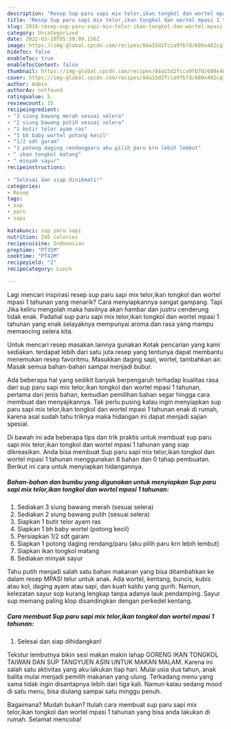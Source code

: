 ```yaml
---
description: "Resep Sup paru sapi mix telor,ikan tongkol dan wortel mpasi 1 tahunan, Bisa Manjain Lidah"
title: "Resep Sup paru sapi mix telor,ikan tongkol dan wortel mpasi 1 tahunan, Bisa Manjain Lidah"
slug: 2016-resep-sup-paru-sapi-mix-telor-ikan-tongkol-dan-wortel-mpasi-1-tahunan-bisa-manjain-lidah
category: Uncategorized
date: 2022-03-10T05:59:09.156Z
image: https://img-global.cpcdn.com/recipes/84a15d2fcca9fb7d/680x482cq70/sup-paru-sapi-mix-telorikan-tongkol-dan-wortel-mpasi-1-tahunan-foto-resep-utama.jpg
hideToc: false
enableToc: true
enableTocContent: false
thumbnail: https://img-global.cpcdn.com/recipes/84a15d2fcca9fb7d/680x482cq70/sup-paru-sapi-mix-telorikan-tongkol-dan-wortel-mpasi-1-tahunan-foto-resep-utama.jpg
cover: https://img-global.cpcdn.com/recipes/84a15d2fcca9fb7d/680x482cq70/sup-paru-sapi-mix-telorikan-tongkol-dan-wortel-mpasi-1-tahunan-foto-resep-utama.jpg
author: Admin
authorAv: notfound
ratingvalue: 5
reviewcount: 15
recipeingredient:
- "3 siung bawang merah sesuai selera"
- "2 siung bawang putih sesuai selera"
- "1 butir telor ayam ras"
- "1 bh baby wortel potong kecil"
- "1/2 sdt garam"
- "1 potong daging rendangparu aku pilih paru krn lebih lembut"
- " ikan tongkol matang"
- " minyak sayur"
recipeinstructions:

- "Selesai dan siap dinikmati!"
categories:
- Resep
tags:
- sup
- paru
- sapi

katakunci: sup paru sapi 
nutrition: 245 calories
recipecuisine: Indonesian
preptime: "PT35M"
cooktime: "PT42M"
recipeyield: "2"
recipecategory: Lunch

---
```



Lagi mencari inspirasi resep sup paru sapi mix telor,ikan tongkol dan wortel mpasi 1 tahunan yang menarik? Cara menyiapkannya sangat gampang. Tapi Jika keliru mengolah maka hasilnya akan hambar dan justru cenderung tidak enak. Padahal sup paru sapi mix telor,ikan tongkol dan wortel mpasi 1 tahunan yang enak selayaknya mempunyai aroma dan rasa yang mampu memancing selera kita.


Untuk mencari resep masakan lainnya gunakan Kotak pencarian yang kami sediakan. terdapat lebih dari satu juta resep yang tentunya dapat membantu menemukan resep favoritmu. Masukkan daging sapi, wortel, tambahkan air. Masak semua bahan-bahan sampai menjadi bubur.

Ada beberapa hal yang sedikit banyak berpengaruh terhadap kualitas rasa dari sup paru sapi mix telor,ikan tongkol dan wortel mpasi 1 tahunan, pertama dari jenis bahan, kemudian pemilihan bahan segar hingga cara membuat dan menyajikannya. Tak perlu pusing kalau ingin menyiapkan sup paru sapi mix telor,ikan tongkol dan wortel mpasi 1 tahunan enak di rumah, karena asal sudah tahu triknya maka hidangan ini dapat menjadi sajian spesial.


Di bawah ini ada beberapa tips dan trik praktis untuk membuat sup paru sapi mix telor,ikan tongkol dan wortel mpasi 1 tahunan yang siap dikreasikan. Anda bisa membuat Sup paru sapi mix telor,ikan tongkol dan wortel mpasi 1 tahunan menggunakan 8 bahan dan 0 tahap pembuatan. Berikut ini cara untuk menyiapkan hidangannya.

<!--inarticleads1-->

##### Bahan-bahan dan bumbu yang digunakan untuk menyiapkan Sup paru sapi mix telor,ikan tongkol dan wortel mpasi 1 tahunan:

1. Sediakan 3 siung bawang merah (sesuai selera)
1. Sediakan 2 siung bawang putih (sesuai selera)
1. Siapkan 1 butir telor ayam ras
1. Siapkan 1 bh baby wortel (potong kecil)
1. Persiapkan 1/2 sdt garam
1. Siapkan 1 potong daging rendang/paru (aku pilih paru krn lebih lembut)
1. Siapkan  ikan tongkol matang
1. Sediakan  minyak sayur


Tahu putih menjadi salah satu bahan makanan yang bisa ditambahkan ke dalam resep MPASI telur untuk anak. Ada wortel, kentang, buncis, kubis atau kol, daging ayam atau sapi, dan kuah kaldu yang gurih. Namun, kelezatan sayur sop kurang lengkap tanpa adanya lauk pendamping. Sayur sup memang paling klop disandingkan dengan perkedel kentang. 

<!--inarticleads2-->

##### Cara membuat Sup paru sapi mix telor,ikan tongkol dan wortel mpasi 1 tahunan:


1. Selesai dan siap dihidangkan!

Tekstur lembutnya bikin sesi makan makin lahap GORENG IKAN TONGKOL TAIWAN DAN SUP TANGYUEN ASIN UNTUK MAKAN MALAM. Karena ini salah satu aktivitas yang aku lakukan tiap hari. Mulai usia dua tahun, anak balita mulai menjadi pemilih makanan yang ulung. Terkadang menu yang sama tidak ingin disantapnya lebih dari tiga kali. Namun kalau sedang mood di satu menu, bisa diulang sampai satu minggu penuh. 

Bagaimana? Mudah bukan? Itulah cara membuat sup paru sapi mix telor,ikan tongkol dan wortel mpasi 1 tahunan yang bisa anda lakukan di rumah. Selamat mencoba!
